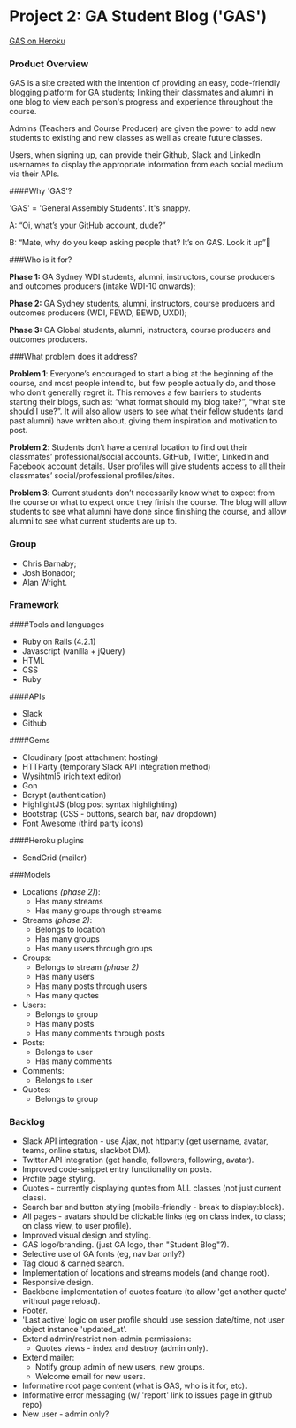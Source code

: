 # Project 2: GA Student Blog ('GAS')

[GAS on Heroku](https://gas-ga.herokuapp.com)

### Product Overview
GAS is a site created with the intention of providing an easy, code-friendly blogging platform for GA students; linking their classmates and alumni in one blog to view each person's progress and experience throughout the course. 

Admins (Teachers and Course Producer) are given the power to add new students to existing and new classes as well as create future classes. 

Users, when signing up, can provide their Github, Slack and LinkedIn usernames to display the appropriate information from each social medium via their APIs. 

####Why 'GAS'?

'GAS' = 'General Assembly Students'. It's snappy. 

A: “Oi, what’s your GitHub account, dude?”

B: “Mate, why do you keep asking people that? It’s on GAS. Look it up”


###Who is it for?

**Phase 1:** GA Sydney WDI students, alumni, instructors, course producers and outcomes producers (intake WDI-10 onwards);

**Phase 2:** GA Sydney students, alumni, instructors, course producers and outcomes producers (WDI, FEWD, BEWD, UXDI);

**Phase 3:** GA Global students, alumni, instructors, course producers and outcomes producers.

###What problem does it address?

**Problem 1**: Everyone’s encouraged to start a blog at the beginning of the course, and most people intend to, but few people actually do, and those who don’t generally regret it. This removes a few barriers to students starting their blogs, such as: “what format should my blog take?”, “what site should I use?”. It will also allow users to see what their fellow students (and past alumni) have written about, giving them inspiration and motivation to post. 

**Problem 2**: Students don’t have a central location to find out their classmates’ professional/social accounts. GitHub, Twitter, LinkedIn and Facebook account details. User profiles will give students access to all their classmates’ social/professional profiles/sites.

**Problem 3**: Current students don’t necessarily know what to expect from the course or what to expect once they finish the course. The blog will allow students to see what alumni have done since finishing the course, and allow alumni to see what current students are up to.

### Group
- Chris Barnaby;
- Josh Bonador;
- Alan Wright.

### Framework
####Tools and languages
- Ruby on Rails (4.2.1)
- Javascript (vanilla + jQuery)
- HTML
- CSS
- Ruby

####APIs
- Slack
- Github

####Gems
- Cloudinary (post attachment hosting)
- HTTParty (temporary Slack API integration method)
- Wysihtml5 (rich text editor)
- Gon 
- Bcrypt (authentication)
- HighlightJS (blog post syntax highlighting)
- Bootstrap (CSS - buttons, search bar, nav dropdown)
- Font Awesome (third party icons)

####Heroku plugins
- SendGrid (mailer)

###Models

- Locations *(phase 2)*): 
  - Has many streams
  - Has many groups through streams
- Streams *(phase 2)*:
  - Belongs to location
  - Has many groups 
  - Has many users through groups
- Groups:
  - Belongs to stream *(phase 2)*
  - Has many users
  - Has many posts through users
  - Has many quotes
- Users:
  - Belongs to group
  - Has many posts
  - Has many comments through posts
- Posts:
  - Belongs to user
  - Has many comments
- Comments:
  - Belongs to user
- Quotes:
  - Belongs to group 

### Backlog
- Slack API integration - use Ajax, not httparty (get username, avatar, teams, online status, slackbot DM).
- Twitter API integration (get handle, followers, following, avatar).
- Improved code-snippet entry functionality on posts.
- Profile page styling.
- Quotes - currently displaying quotes from ALL classes (not just current class).
- Search bar and button styling (mobile-friendly - break to display:block).
- All pages - avatars should be clickable links (eg on class index, to class; on class view, to user profile). 
- Improved visual design and styling.
- GAS logo/branding. (just GA logo, then "Student Blog"?).
- Selective use of GA fonts (eg, nav bar only?)
- Tag cloud & canned search.
- Implementation of locations and streams models (and change root).
- Responsive design.
- Backbone implementation of quotes feature (to allow 'get another quote' without page reload).
- Footer. 
- 'Last active' logic on user profile should use session date/time, not user object instance 'updated_at'.
- Extend admin/restrict non-admin permissions:
  - Quotes views - index and destroy (admin only).
- Extend mailer: 
  - Notify group admin of new users, new groups.
  - Welcome email for new users.
- Informative root page content (what is GAS, who is it for, etc).
- Informative error messaging (w/ 'report' link to issues page in github repo)
- New user - admin only?


